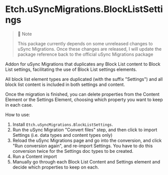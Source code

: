 # Etch.uSyncMigrations.BlockListSettings

> 📘 Note
>
> This package currently depends on some unreleased changes to uSync Migrations. Once these changes are released, I will update the package reference back to the official uSync Migrations package

Addon for uSync Migrations that duplicates any Block List content to Block List settings, facilitating the use of Block List settings elements.

All block list element types are duplicated (with the suffix "Settings") and all block list content is included in both settings and content.

Once the migration is finished, you can delete properties from the Content Element or the Settings Element, choosing which property you want to keep in each case.

How to use:

1. Install `Etch.uSyncMigrations.BlockListSettings`.
2. Run the uSync Migration "Convert files" step, and then click to import Settings (i.e. data types and content types only)
3. Reload the uSync Migrations page and go into the conversion, and click "Run conversion again", and re-import Settings. You have to do this conversion twice for the Settings doc types to be created.
4. Run a Content import
5. Manually go through each Block List Content and Settings element and decide which properties to keep on each.

